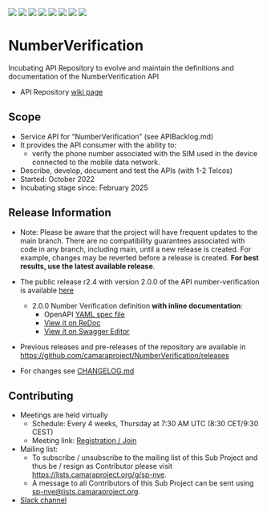 <a href="https://github.com/camaraproject/NumberVerification/commits/" title="Last Commit"><img src="https://img.shields.io/github/last-commit/camaraproject/NumberVerification?style=plastic"></a>
<a href="https://github.com/camaraproject/NumberVerification/issues" title="Open Issues"><img src="https://img.shields.io/github/issues/camaraproject/NumberVerification?style=plastic"></a>
<a href="https://github.com/camaraproject/NumberVerification/pulls" title="Open Pull Requests"><img src="https://img.shields.io/github/issues-pr/camaraproject/NumberVerification?style=plastic"></a>
<a href="https://github.com/camaraproject/NumberVerification/graphs/contributors" title="Contributors"><img src="https://img.shields.io/github/contributors/camaraproject/NumberVerification?style=plastic"></a>
<a href="https://github.com/camaraproject/NumberVerification" title="Repo Size"><img src="https://img.shields.io/github/repo-size/camaraproject/NumberVerification?style=plastic"></a>
<a href="https://github.com/camaraproject/NumberVerification/blob/main/LICENSE" title="License"><img src="https://img.shields.io/badge/License-Apache%202.0-green.svg?style=plastic"></a>
<a href="https://github.com/camaraproject/NumberVerification/releases/latest" title="Latest Release"><img src="https://img.shields.io/github/release/camaraproject/NumberVerification?style=plastic"></a>
<a href="https://github.com/camaraproject/Governance/blob/main/ProjectStructureAndRoles.md" title="Incubating API Repository"><img src="https://img.shields.io/badge/Incubating%20API%20Repository-green?style=plastic"></a>

# NumberVerification

Incubating API Repository to evolve and maintain the definitions and documentation of the NumberVerification API

* API Repository [wiki page](https://lf-camaraproject.atlassian.net/wiki/spaces/CAM/pages/14562399/NumberVerification)


## Scope

* Service API for “NumberVerification” (see APIBacklog.md)  
* It provides the API consumer with the ability to:  
  * verify the phone number associated with the SIM used in the device connected to the mobile data network.
* Describe, develop, document and test the APIs (with 1-2 Telcos)  
* Started: October 2022
* Incubating stage since: February 2025


## Release Information

* Note: Please be aware that the project will have frequent updates to the main branch. There are no compatibility guarantees associated with code in any branch, including main, until a new release is created. For example, changes may be reverted before a release is created. **For best results, use the latest available release**.

* The public release r2.4 with version 2.0.0 of the API number-verification is available [here](https://github.com/camaraproject/NumberVerification/tree/r2.4)
  - 2.0.0 Number Verification definition **with inline documentation**:
    - OpenAPI [YAML spec file](https://github.com/camaraproject/NumberVerification/blob/r2.4/code/API_definitions/number-verification.yaml)
    - [View it on ReDoc](https://redocly.github.io/redoc/?url=https://raw.githubusercontent.com/camaraproject/NumberVerification/r2.4/code/API_definitions/number-verification.yaml&nocors)
    - [View it on Swagger Editor](https://camaraproject.github.io/swagger-ui/?url=https://raw.githubusercontent.com/camaraproject/NumberVerification/r2.4/code/API_definitions/number-verification.yaml)

* Previous releases and pre-releases of the repository are available in https://github.com/camaraproject/NumberVerification/releases 
* For changes see [CHANGELOG.md](https://github.com/camaraproject/NumberVerification/blob/main/CHANGELOG.md)


## Contributing

* Meetings are held virtually
   * Schedule: Every 4 weeks, Thursday at 7:30 AM UTC (8:30 CET/9:30 CEST)
   * Meeting link: [Registration / Join](https://lf-camaraproject.atlassian.net/wiki/spaces/CAM/pages/14562399/NumberVerification)
* Mailing list:
   * To subscribe / unsubscribe to the mailing list of this Sub Project and thus be / resign as Contributor please visit <https://lists.camaraproject.org/g/sp-nve>.
   * A message to all Contributors of this Sub Project can be sent using <sp-nve@lists.camaraproject.org>.
* [Slack channel](https://app.slack.com/client/T05S5J43YQP/C062DDGR60L)
